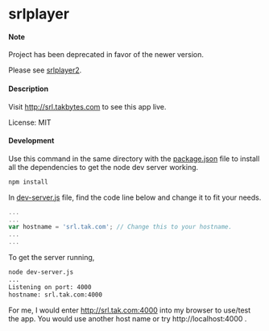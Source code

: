 srlplayer
=========

#### Note
Project has been deprecated in favor of the newer version.

Please see [srlplayer2](https://github.com/tadachi/srlplayer2).

#### Description
Visit http://srl.takbytes.com to see this app live.

License: MIT

#### Development

Use this command in the same directory with the [package.json](https://github.com/tadachi/multitwitchchat/blob/master/package.json) file to install all the dependencies to get the node dev server working.

```bash
npm install
```

In [dev-server.js](https://github.com/tadachi/srlplayer/blob/master/dev-server.js) file, find the code line below and change it to fit your needs.

```javascript
...
...
var hostname = 'srl.tak.com'; // Change this to your hostname.
...
...
```

To get the server running,

```bash
node dev-server.js
...
Listening on port: 4000
hostname: srl.tak.com:4000
```

For me, I would enter http://srl.tak.com:4000 into my browser to use/test the app. You would use another host name or try http://localhost:4000 .
